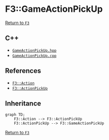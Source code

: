 # F3::GameActionPickUp

[Return to `F3`](/docs/F3.md)

## C++

- [`GameActionPickUp.hpp`](/c++/include/GameActionPickUp.hpp)
- [`GameActionPickUp.cpp`](/c++/source/GameActionPickUp.cpp)

## References

- [`F3::Action`](/docs/F3/Action.md)
- [`F3::ActionPickUp`](/docs/F3/ActionPickUp.md)

## Inheritance

```mermaid
graph TD;
    F3::Action --> F3::ActionPickUp
    F3::ActionPickUp --> F3::GameActionPickUp
```

[Return to `F3`](/docs/F3.md)